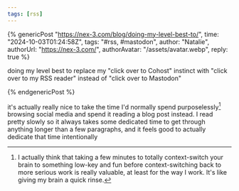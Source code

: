 ```yaml
---
tags: [rss]
---
```


{% genericPost "https://nex-3.com/blog/doing-my-level-best-to/",
    time: "2024-10-03T01:24:58Z",
    tags: "#rss, #mastodon",
    author: "Natalie",
    authorUrl: "https://nex-3.com/",
    authorAvatar: "/assets/avatar.webp",
    reply: true %}
  <p>
    doing my level best to replace my "click over to Cohost" instinct with
    "click over to my RSS reader" instead of "click over to Mastodon"
  </p>
{% endgenericPost %}

it's actually really nice to take the time I'd normally spend purposelessly[^1]
browsing social media and spend it reading a blog post instead. I read pretty
slowly so it always takes some dedicated time to get through anything longer
than a few paragraphs, and it feels good to actually dedicate that time
intentionally

[^1]: I actually think that taking a few minutes to totally context-switch your
      brain to something low-key and fun before context-switching back to more
      serious work is really valuable, at least for the way I work. It's like
      giving my brain a quick rinse.
